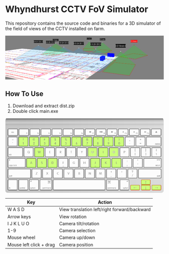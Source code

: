 # Whyndhurst CCTV FoV Simulator
This repository contains the source code and binaries for a 3D simulator of the field of views of the CCTV installed on farm.

<div style="text-align:center">
  <img src="sceencapture.png" />
</div>

## How To Use

1) Download and extract dist.zip
2) Double click main.exe

<div style="text-align:center">
  <img src="key_layout.png"/>
</div>

| Key                     | Action                                       |
|-------------------------|----------------------------------------------|
| W A S D                 | View translation left/right forward/backward |
| Arrow keys              | View rotation                                |
| I J K L U O             | Camera tilt/rotation                         |
| 1-9                     | Camera selection                             |
| Mouse wheel             | Camera up/down                               |
| Mouse left click + drag | Camera position                              |